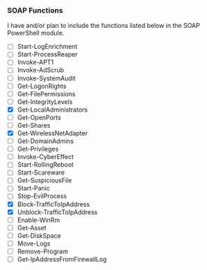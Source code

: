 ### SOAP Functions

I have and/or plan to include the functions listed below in the SOAP PowerShell module. 
- [ ] Start-LogEnrichment
- [ ] Start-ProcessReaper
- [ ] Invoke-APT1 
- [ ] Invoke-AdScrub
- [ ] Invoke-SystemAudit
- [ ] Get-LogonRights
- [ ] Get-FilePermissions
- [ ] Get-IntegrityLevels 
- [x] Get-LocalAdministrators
- [ ] Get-OpenPorts
- [ ] Get-Shares
- [x] Get-WirelessNetAdapter
- [ ] Get-DomainAdmins
- [ ] Get-Privileges
- [ ] Invoke-CyberEffect
- [ ] Start-RollingReboot
- [ ] Start-Scareware
- [ ] Get-SuspiciousFile 
- [ ] Start-Panic
- [ ] Stop-EvilProcess
- [x] Block-TrafficToIpAddress
- [x] Unblock-TrafficToIpAddress
- [ ] Enable-WinRm
- [ ] Get-Asset
- [ ] Get-DiskSpace
- [ ] Move-Logs
- [ ] Remove-Program
- [ ] Get-IpAddressFromFirewallLog  
